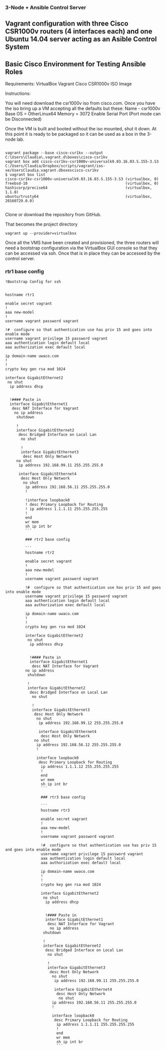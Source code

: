 ### 3-Node + Ansible Control Server
## Vagrant configuration with three Cisco CSR1000v routers (4 interfaces each) and one Ubuntu 14.04 server acting as an Asible Control System 
## Basic Cisco Environment for Testing Ansible Roles

Requirements:
VirtualBox
Vagrant
Cisco CSR1000v ISO Image

Instructions:


You will need download the csr1000v iso from cisco.com.
Once you have the iso bring up a VM accepting all the defaults but these:
Name - csr1000v
Base OS = OtherLinux64
Memory = 3072
Enable Serial Port (Port mode can be Disconnected)

Once the VM is built and booted without the iso mounted, shut it down.
At this point it is ready to be packaged so it can be used as a box in the 3-node lab.

```

vagrant package --base cisco-csr1kv --output C:\Users\Claudia\.vagrant.d\boxes\cisco-csr1kv
vagrant box add cisco-csr1kv-csr1000v-universalk9.03.16.03.S.155-3.S3  C:/Users/Claudia/Dropbox/scripts/vagrant/ios-xe/UsersClaudia.vagrant.dboxescisco-csr1kv
$ vagrant box list
cisco-csr1kv-csr1000v-universalk9.03.16.03.S.155-3.S3 (virtualbox, 0)
freebsd-10                                            (virtualbox, 0)
hashicorp/precise64                                   (virtualbox, 1.1.0)
ubuntu/trusty64                                       (virtualbox, 20160729.0.0)


```

Clone or download the repository from GitHub.

That becomes the project directory

```
vagrant up --provider=virtualbox

```

Once all the VMS have been created and provisioned, the three routers will need a bootstrap configuration via the VirtualBox GUI console so that they can be accessed via ssh.  Once that is in place they can be accessed by the control server.


### rtr1 base config

```
!Bootstrap Config for ssh


hostname rtr1

enable secret vagrant
!
aaa new-model
!
username vagrant password vagrant

!#  configure so that authentication use has priv 15 and goes into enable mode
username vagrant privilege 15 password vagrant
aaa authentication login default local
aaa authorization exec default local

ip domain-name uwaco.com
!
!
crypto key gen rsa mod 1024

interface GigabitEthernet2
 no shut
  ip address dhcp


  !#### Paste in
  interface GigabitEthernet1
   desc NAT Interface for Vagrant
    no ip address
     shutdown

     !
     interface GigabitEthernet2
      desc Bridged Interface on Local Lan
       no shut

       !
       interface GigabitEthernet3
        desc Host Only Network
	 no shut
	  ip address 192.168.99.11 255.255.255.0

	  interface GigabitEthernet4
	   desc Host Only Network
	    no shut
	     ip address 192.168.56.11 255.255.255.0
	     !

	     !interface loopback0
	     ! desc Primary Loopback for Routing
	     ! ip address 1.1.1.11 255.255.255.255
	     !
	     end
	     wr mem
	     sh ip int br
	     ```

	     ### rtr2 base config

	     ```
	     hostname rtr2

	     enable secret vagrant
	     !
	     aaa new-model
	     !
	     username vagrant password vagrant

	     !#  configure so that authentication use has priv 15 and goes into enable mode
	     username vagrant privilege 15 password vagrant
	     aaa authentication login default local
	     aaa authorization exec default local

	     ip domain-name uwaco.com
	     !
	     !
	     crypto key gen rsa mod 1024

	     interface GigabitEthernet2
	      no shut
	       ip address dhcp


	       !#### Paste in
	       interface GigabitEthernet1
	        desc NAT Interface for Vagrant
		 no ip address
		  shutdown

		  !
		  interface GigabitEthernet2
		   desc Bridged Interface on Local Lan
		    no shut

		    !
		    interface GigabitEthernet3
		     desc Host Only Network
		      no shut
		       ip address 192.168.99.12 255.255.255.0

		       interface GigabitEthernet4
		        desc Host Only Network
			 no shut
			  ip address 192.168.56.12 255.255.255.0
			  !

			  interface loopback0
			   desc Primary Loopback for Routing
			    ip address 1.1.1.12 255.255.255.255
			    !
			    end
			    wr mem
			    sh ip int br
			    ```

			    ### rtr3 base config

			    ```
			    hostname rtr3

			    enable secret vagrant
			    !
			    aaa new-model
			    !
			    username vagrant password vagrant

			    !#  configure so that authentication use has priv 15 and goes into enable mode
			    username vagrant privilege 15 password vagrant
			    aaa authentication login default local
			    aaa authorization exec default local

			    ip domain-name uwaco.com
			    !
			    !
			    crypto key gen rsa mod 1024

			    interface GigabitEthernet2
			     no shut
			      ip address dhcp


			      !#### Paste in
			      interface GigabitEthernet1
			       desc NAT Interface for Vagrant
			        no ip address
				 shutdown

				 !
				 interface GigabitEthernet2
				  desc Bridged Interface on Local Lan
				   no shut

				   !
				   interface GigabitEthernet3
				    desc Host Only Network
				     no shut
				      ip address 192.168.99.11 255.255.255.0

				      interface GigabitEthernet4
				       desc Host Only Network
				        no shut
					 ip address 192.168.56.11 255.255.255.0
					 !

					 interface loopback0
					  desc Primary Loopback for Routing
					   ip address 1.1.1.11 255.255.255.255
					   !
					   end
					   wr mem
					   sh ip int br
					   ```




